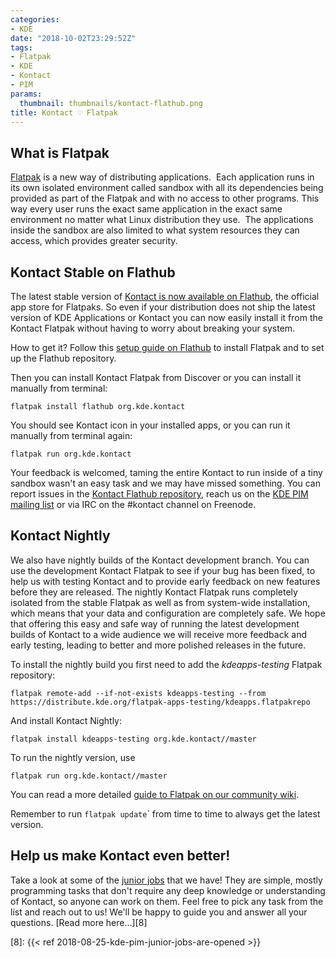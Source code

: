 ```yaml
---
categories:
- KDE
date: "2018-10-02T23:29:52Z"
tags:
- Flatpak
- KDE
- Kontact
- PIM
params:
  thumbnail: thumbnails/kontact-flathub.png
title: Kontact ♡ Flatpak
---
```

## What is Flatpak
[Flatpak][1] is a new way of distributing applications.  Each application runs in its own isolated environment called sandbox with all its dependencies being provided as part of the Flatpak and with no access to other programs. This way every user runs the exact same application in the exact same environment no matter what Linux distribution they use.  The applications inside the sandbox are also limited to what system resources they can access, which provides greater security.

## Kontact Stable on Flathub
The latest stable version of [Kontact is now available on Flathub][2], the official app store for Flatpaks. So even if your distribution does not ship the latest version of KDE Applications or Kontact you can now easily install it from the Kontact Flatpak without having to worry about breaking your system.

How to get it? Follow this [setup guide on Flathub][3] to install Flatpak and to set up the Flathub repository.

Then you can install Kontact Flatpak from Discover or you can install it manually from terminal:

    flatpak install flathub org.kde.kontact

You should see Kontact icon in your installed apps, or you can run it manually from terminal again:

    flatpak run org.kde.kontact

Your feedback is welcomed, taming the entire Kontact to run inside of a tiny sandbox wasn't an easy task and we may have missed something. You can report issues in the [Kontact Flathub repository][4], reach us on the [KDE PIM mailing list][5] or via IRC on the #kontact channel on Freenode.

## Kontact Nightly
We also have nightly builds of the Kontact development branch. You can use the development Kontact Flatpak to see if your bug has been fixed, to help us with testing Kontact and to provide early feedback on new features before they are released. The nightly Kontact Flatpak runs completely isolated from the stable Flatpak as well as from system-wide installation, which means that your data and configuration are completely safe. We hope that offering this easy and safe way of running the latest development builds of Kontact to a wide audience we will receive more feedback and early testing, leading to better and more polished releases in the future.

To install the nightly build you first need to add the *kdeapps-testing* Flatpak repository:

    flatpak remote-add --if-not-exists kdeapps-testing --from https://distribute.kde.org/flatpak-apps-testing/kdeapps.flatpakrepo

And install Kontact Nightly:

    flatpak install kdeapps-testing org.kde.kontact//master

To run the nightly version, use

    flatpak run org.kde.kontact//master

You can read a more detailed [guide to Flatpak on our community wiki][6].

Remember to run `flatpak update`</code>` from time to time to always get the latest version.



## Help us make Kontact even better!
Take a look at some of the [junior jobs][7] that we have! They are simple, mostly programming tasks that don't require any deep knowledge or understanding of Kontact, so anyone can work on them. Feel free to pick any task from the list and reach out to us! We'll be happy to guide you and answer all your questions. [Read more here...][8]

[1]: https://www.flatpak.org
[2]: https://flathub.org/apps/details/org.kde.kontact
[3]: https://flatpak.org/setup/
[4]: http://github.com/flathub/org.kde.kontact
[5]: https://mail.kde.org/mailman/listinfo/kde-pim
[6]: https://community.kde.org/KDE_PIM/Flatpak
[7]: https://phabricator.kde.org/tag/kde_pim_junior_jobs
[8]: {{< ref 2018-08-25-kde-pim-junior-jobs-are-opened >}}
